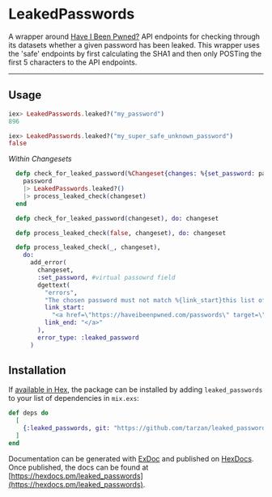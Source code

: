 # LeakedPasswords

A wrapper around [Have I Been Pwned?](https://haveibeenpwned.com/) API endpoints for checking through its datasets whether a given password has been leaked. This wrapper uses the 'safe' endpoints by first calculating the SHA1 and then only POSTing the first 5 characters to the API endpoints.

---

## Usage

```ex
iex> LeakedPasswords.leaked?("my_password")
896

iex> LeakedPasswords.leaked?("my_super_safe_unknown_password")
false
```

_Within Changesets_
```ex
  defp check_for_leaked_password(%Changeset{changes: %{set_password: password}} = changeset) do
    password
    |> LeakedPasswords.leaked?()
    |> process_leaked_check(changeset)
  end

  defp check_for_leaked_password(changeset), do: changeset

  defp process_leaked_check(false, changeset), do: changeset

  defp process_leaked_check(_, changeset),
    do:
      add_error(
        changeset,
        :set_password, #virtual passowrd field
        dgettext(
          "errors",
          "The chosen password must not match %{link_start}this list of common passwords%{link_end}.",
          link_start:
            "<a href=\"https://haveibeenpwned.com/passwords\" target=\"_blank\" rel=\"noopener noreferrer\">",
          link_end: "</a>"
        ),
        error_type: :leaked_password
      )
```



## Installation

If [available in Hex](https://hex.pm/docs/publish), the package can be installed
by adding `leaked_passwords` to your list of dependencies in `mix.exs`:

```elixir
def deps do
  [
    {:leaked_passwords, git: "https://github.com/tarzan/leaked_passwords.git"}
  ]
end
```

Documentation can be generated with [ExDoc](https://github.com/elixir-lang/ex_doc)
and published on [HexDocs](https://hexdocs.pm). Once published, the docs can
be found at [https://hexdocs.pm/leaked_passwords](https://hexdocs.pm/leaked_passwords).

